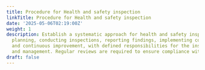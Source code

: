```yaml
---
title: Procedure for Health and safety inspection
linkTitle: Procedure for Health and safety inspection
date: '2025-05-06T02:19:00Z'
weight: 1
description: Establish a systematic approach for health and safety inspections, including
  planning, conducting inspections, reporting findings, implementing corrective actions,
  and continuous improvement, with defined responsibilities for the inspection team
  and management. Regular reviews are required to ensure compliance with regulations.
draft: false
---
```



<!-- Unsupported block type: table_of_contents -->

<!-- Unsupported block type: unsupported -->


